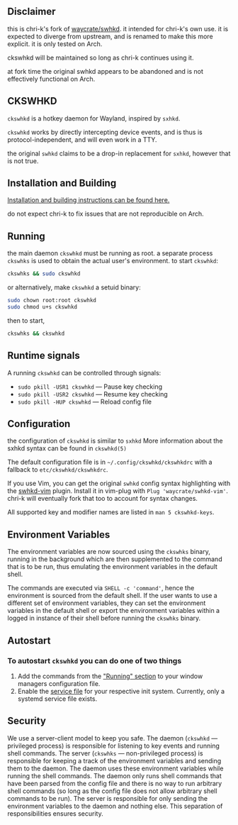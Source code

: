 ## Disclaimer

this is chri-k's fork of [waycrate/swhkd](https://github.com/waycrate/swhkd).
it intended for chri-k's own use. it is expected to diverge from upstream, and is renamed to make this more
explicit. it is only tested on Arch.

ckswhkd will be maintained so long as chri-k continues using it.

at fork time the original swhkd appears to be abandoned and is not effectively functional on Arch.

## CKSWHKD

`ckswhkd` is a hotkey daemon for Wayland, inspired by `sxhkd`.

`ckswhkd` works by directly intercepting device events, and is thus is protocol-independent, and will even work in a TTY.

the original `swhkd` claims to be a drop-in replacement for `sxhkd`, however that is not true.

## Installation and Building

[Installation and building instructions can be found here.](./INSTALL.md)

do not expect chri-k to fix issues that are not reproducible on Arch.

## Running

the main daemon `ckswhkd` must be running as root. a separate process `ckswhks` is used to obtain the actual user's environment.
to start `ckswhkd`:

```bash
ckswhks && sudo ckswhkd
```

or alternatively, make `ckswhkd` a setuid binary:

```bash
sudo chown root:root ckswhkd
sudo chmod u+s ckswhkd
```

then to start,
```bash
ckswhks && ckswhkd
```

## Runtime signals

A running `ckswhkd` can be controlled through signals:

- `sudo pkill -USR1 ckswhkd` — Pause key checking
- `sudo pkill -USR2 ckswhkd` — Resume key checking
- `sudo pkill -HUP ckswhkd` — Reload config file

## Configuration

the configuration of `ckswhkd` is similar to `sxhkd`
More information about the sxhkd syntax can be found in `ckswhkd(5)`

The default configuration file is in `~/.config/ckswhkd/ckswhkdrc` with a fallback to `etc/ckswhkd/ckswhkdrc`.

If you use Vim, you can get the original `swhkd` config syntax highlighting with the
[swhkd-vim](https://github.com/waycrate/swhkd-vim) plugin. Install it in
vim-plug with `Plug 'waycrate/swhkd-vim'`. chri-k will eventually fork that too to account for syntax changes.

All supported key and modifier names are listed in `man 5 ckswhkd-keys`.

## Environment Variables

The environment variables are now sourced using the `ckswhks` binary, running in the background which are then supplemented
to the command that is to be run, thus emulating the environment variables in the default shell.

The commands are executed via `SHELL -c 'command'`, hence the environment is sourced from the default shell.
If the user wants to use a different set of environment variables, they can set the environment variables
in the default shell or export the environment variables within a logged in instance of their shell before
running the `ckswhks` binary.

## Autostart

### To autostart `ckswhkd` you can do one of two things

1. Add the commands from the ["Running"
   section](https://github.com/chri-k/ckswhkd#running) to your window managers
   configuration file.
2. Enable the [service
   file](https://github.com/chri-k/ckswhkd/tree/main/contrib/init) for your
   respective init system. Currently, only a systemd service file exists.

## Security

We use a server-client model to keep you safe. The daemon (`ckswhkd` — privileged
process) is responsible for listening to key events and running shell commands.
The server (`ckswhks` — non-privileged process) is responsible for keeping a track of the
environment variables and sending them to the daemon. The daemon
uses these environment variables while running the shell commands.
The daemon only runs shell commands that have been parsed from the config file and there is no way to
run arbitrary shell commands (so long as the config file does not allow arbitrary shell commands to be run). The server is responsible for only sending the environment variables to the daemon and nothing else.
This separation of responsibilities ensures security.